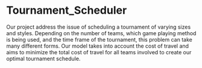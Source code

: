 # Tournament_Scheduler
Our project address the issue of scheduling a tournament of varying sizes and styles. Depending on the number of teams, which game playing method is being used, and the time frame of the tournament, this problem can take many different forms. Our model takes into account the cost of travel and aims to minimize the total cost of travel for all teams involved to create our optimal tournament schedule.
